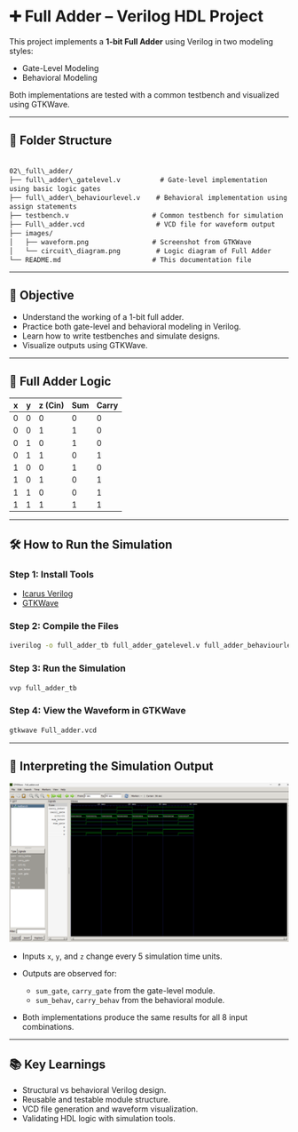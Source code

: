 

# ➕ Full Adder – Verilog HDL Project

This project implements a **1-bit Full Adder** using Verilog in two modeling styles:

- Gate-Level Modeling
- Behavioral Modeling

Both implementations are tested with a common testbench and visualized using GTKWave.

---

## 📁 Folder Structure

```

02\_full\_adder/
├── full\_adder\_gatelevel.v          # Gate-level implementation using basic logic gates
├── full\_adder\_behaviourlevel.v    # Behavioral implementation using assign statements
├── testbench.v                     # Common testbench for simulation
├── Full\_adder.vcd                  # VCD file for waveform output
├── images/
│   ├── waveform.png                # Screenshot from GTKWave
│   └── circuit\_diagram.png         # Logic diagram of Full Adder
└── README.md                       # This documentation file

````

---

## 🎯 Objective

- Understand the working of a 1-bit full adder.
- Practice both gate-level and behavioral modeling in Verilog.
- Learn how to write testbenches and simulate designs.
- Visualize outputs using GTKWave.

---

## 🧠 Full Adder Logic

| x | y | z (Cin) | Sum | Carry |
|---|---|----------|-----|--------|
| 0 | 0 |   0      |  0  |   0    |
| 0 | 0 |   1      |  1  |   0    |
| 0 | 1 |   0      |  1  |   0    |
| 0 | 1 |   1      |  0  |   1    |
| 1 | 0 |   0      |  1  |   0    |
| 1 | 0 |   1      |  0  |   1    |
| 1 | 1 |   0      |  0  |   1    |
| 1 | 1 |   1      |  1  |   1    |

---

## 🛠️ How to Run the Simulation

### Step 1: Install Tools

- [Icarus Verilog](https://steveicarus.github.io/iverilog/)
- [GTKWave](http://gtkwave.sourceforge.net/)

### Step 2: Compile the Files

```bash
iverilog -o full_adder_tb full_adder_gatelevel.v full_adder_behaviourlevel.v testbench.v
````

### Step 3: Run the Simulation

```bash
vvp full_adder_tb
```

### Step 4: View the Waveform in GTKWave

```bash
gtkwave Full_adder.vcd
```

---

## 🧪 Interpreting the Simulation Output

![GTKWave Screenshot](images/waveform.png)

* Inputs `x`, `y`, and `z` change every 5 simulation time units.
* Outputs are observed for:

  * `sum_gate`, `carry_gate` from the gate-level module.
  * `sum_behav`, `carry_behav` from the behavioral module.
* Both implementations produce the same results for all 8 input combinations.

---


## 📚 Key Learnings

* Structural vs behavioral Verilog design.
* Reusable and testable module structure.
* VCD file generation and waveform visualization.
* Validating HDL logic with simulation tools.



